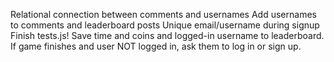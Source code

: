 Relational connection between comments and usernames
Add usernames to comments and leaderboard posts
Unique email/username during signup
Finish tests.js!
Save time and coins and logged-in username to leaderboard.  If game finishes and user NOT logged in, ask them to log in or sign up.
